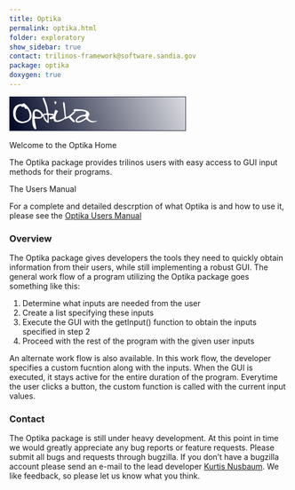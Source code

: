 ```yaml
---
title: Optika
permalink: optika.html
folder: exploratory
show_sidebar: true
contact: trilinos-framework@software.sandia.gov
package: optika
doxygen: true
---
```


![Optika](images/optikabanner.png)

Welcome to the Optika Home

The Optika package provides trilinos users with easy access to GUI input methods for their programs.

The Users Manual

For a complete and detailed descrption of what Optika is and how to use it, please see the [Optika Users Manual](pdfs/OptikaSANDReport.pdf)

### Overview

The Optika package gives developers the tools they need to quickly obtain information from their users, while still implementing a robust GUI. The general work flow of a program utilizing the Optika package goes something like this:

1.  Determine what inputs are needed from the user
2.  Create a list specifying these inputs
3.  Execute the GUI with the getInput() function to obtain the inputs specified in step 2
4.  Proceed with the rest of the program with the given user inputs

An alternate work flow is also available. In this work flow, the developer specifies a custom fucntion along with the inputs. When the GUI is executed, it stays active for the entire duration of the program. Everytime the user clicks a button, the custom function is called with the current input values.

### Contact

The Optika package is still under heavy development. At this point in time we would greatly appreciate any bug reports or feature requests. Please submit all bugs and requests through bugzilla. If you don’t have a bugzilla account please send an e-mail to the lead developer [Kurtis Nusbaum](mailto:klnusbaum@gmail.com). We like feedback, so please let us know what you think.
